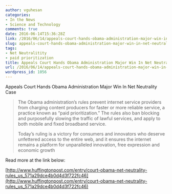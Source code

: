 ```yaml
---
author: vguhesan
categories:
- In the News
- Science and Technology
comments: true
date: 2016-06-14T15:36:28Z
link: /2016/06/14/appeals-court-hands-obama-administration-major-win-in-net-neutrality-case/
slug: appeals-court-hands-obama-administration-major-win-in-net-neutrality-case
tags:
- Net Neutralitity
- paid prioritization
title: Appeals Court Hands Obama Administration Major Win In Net Neutrality Case
url: /2016/06/14/appeals-court-hands-obama-administration-major-win-in-net-neutrality-case/
wordpress_id: 1056
---
```


Appeals Court Hands Obama Administration Major Win In Net Neutrality Case





<blockquote>The Obama administration’s rules prevent internet service providers from charging content producers for faster or more reliable service, a practice known as “paid prioritization.” The rules also ban blocking and purposefully slowing the traffic of lawful services, and apply to both mobile and fixed broadband service.

Today’s ruling is a victory for consumers and innovators who deserve unfettered access to the entire web, and it ensures the internet remains a platform for unparalleled innovation, free expression and economic growth</blockquote>


Read more at the link below:

[http://www.huffingtonpost.com/entry/court-obama-net-neutrality-rules_us_571a29dce4b0d4d3f722fc46](http://www.huffingtonpost.com/entry/court-obama-net-neutrality-rules_us_571a29dce4b0d4d3f722fc46)
